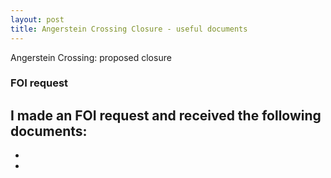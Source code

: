 ```yaml
---
layout: post
title: Angerstein Crossing Closure - useful documents
---
```


Angerstein Crossing: proposed closure

### FOI request

I made an FOI request and received the following documents:
-
-
-
